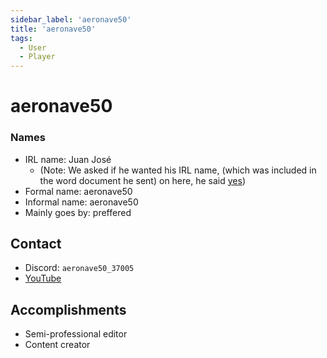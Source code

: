 ```yaml
---
sidebar_label: 'aeronave50'
title: 'aeronave50'
tags:
  - User
  - Player
---
```


# aeronave50

### Names
* IRL name: Juan José 
  * (Note: We asked if he wanted his IRL name, (which was included in the word document he sent) on here, he said [yes](../../static/img/screenshots/proof.png))
* Formal name: aeronave50
* Informal name: aeronave50
* Mainly goes by: preffered

## Contact
* Discord: `aeronave50_37005`
* [YouTube](https://www.youtube.com/@Aeronave50)

## Accomplishments
* Semi-professional editor
* Content creator
